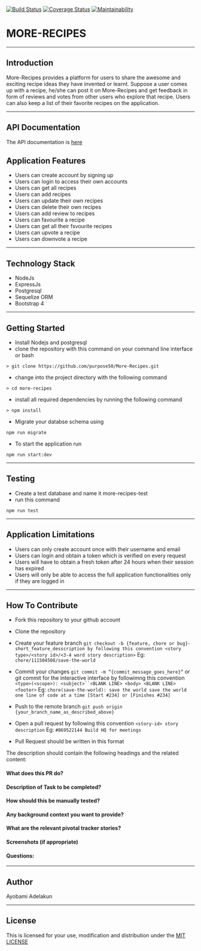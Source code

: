 [![Build Status](https://travis-ci.org/purpose50/More-Recipes.svg?branch=develope)](https://travis-ci.org/purpose50/More-Recipes) [![Coverage Status](https://coveralls.io/repos/github/purpose50/More-Recipes/badge.svg?branch=develope)](https://coveralls.io/github/purpose50/More-Recipes?branch=develope) [![Maintainability](https://api.codeclimate.com/v1/badges/569a77d3c602edf4debb/maintainability)](https://codeclimate.com/github/purpose50/More-Recipes/maintainability)


# MORE-RECIPES
---

## Introduction

More-Recipes​ provides a platform for users to share the awesome and exciting recipe ideas they
have invented or learnt. Suppose a user comes up with a recipe, he/she can post it on
More-Recipes​ and get feedback in form of reviews and votes from other users who explore that
recipe. Users can also keep a list of their favorite recipes on the application.

---

## API Documentation
The API documentation is [here](https://purpose-more-recipes.herokuapp.com/api-docs)
## Application Features
* Users can create account by signing up
* Users can login to access their own accounts
* Users can get all recipes
* Users can add recipes
* Users can update their own recipes
* Users can delete their own recipes
* Users can add review to recipes
* Users can favourite a recipe
* Users can get all their fsvourite recipes
* Users can upvote a recipe
* Users can downvote a recipe

---
## Technology Stack
* NodeJs
* ExpressJs
* Postgresql
* Sequelize ORM
* Bootstrap 4

---
## Getting Started
* Install Nodejs and postgresql
* clone the repository with this command on your command line interface or bash

```
> git clone https://github.com/purpose50/More-Recipes.git
```
* change into the project directory with the following command

```
> cd more-recipes
```
* install all required dependencies by running the following command

```
> npm install
```

* Migrate your databse schema using

```
npm run migrate
```

* To start the application run

```
npm run start:dev
```

---
## Testing
* Create a test database and name it more-recipes-test
* run this command
``` 
npm run test 
```

---
## Application Limitations
* Users can only create account once with their username and email
* Users can login and obtain a token which is verified on every request
* Users will have to obtain a fresh token after 24 hours when their session has expired
* Users will only be able to access the full application functionalities only if they are logged in

---
## How To Contribute
* Fork this repository to your github account

* Clone the repository 

* Create your feature branch ```git checkout -b {feature, chore or bug}-short_feature_desscription by following this convention <story type>/<story id>/<3-4 word story description>``` Eg: ```chore/111504508/save-the-world```

* Commit your changes ```git commit -m “{commit_message_goes_here}“``` or git commit for the interactive interface by followimng this convention ```<type>(<scope>): <subject>``<BLANK LINE> <body> <BLANK LINE> <footer>``` Eg: ```chore(save-the-world): save the world save the world one line of code at a time [Start #234] or [Finishes #234]```

* Push to the remote branch ```git push origin {your_branch_name_as_described_above}```

* Open a pull request by following this convention ```<story-id> story description``` Eg: ```#869522144 Build HQ for meetings```

* Pull Request should be written in this format

The description should contain the following headings and the related content:

#### What does this PR do?
#### Description of Task to be completed?
#### How should this be manually tested?
#### Any background context you want to provide?
#### What are the relevant pivotal tracker stories?
#### Screenshots (if appropriate)
#### Questions:

---
## Author
Ayobami Adelakun

---
## License

This is licensed for your use, modification and distribution under the [MIT LICENSE](https://github.com/purpose50/More-Recipes/blob/develope/LICENSE)
